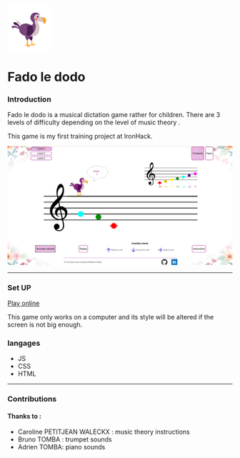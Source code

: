 
<img src="/images/dodoD.png" alt="dodo" width="100"/>

# Fado le dodo

### Introduction

Fado le dodo is a musical dictation game rather for children.
There are 3 levels of difficulty depending on the level of music theory .

This game is my first training project at IronHack. 


<img src="/images/screen.png" alt="screenGame" width="800"/>

---

### Set UP

[Play online](https://sentelnia.github.io/projet1_fado_le_dodo/)


This game only works on a computer and its style will be altered if the screen is not big enough.

### langages

- JS
- CSS
- HTML

---
### Contributions

#### Thanks to :

- Caroline PETITJEAN WALECKX : music theory instructions
- Bruno TOMBA : trumpet sounds
- Adrien TOMBA: piano sounds









